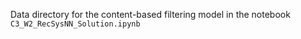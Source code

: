 Data directory for the content-based filtering model in the notebook `C3_W2_RecSysNN_Solution.ipynb`
